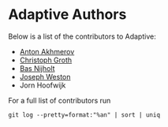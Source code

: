 # Adaptive Authors
Below is a list of the contributors to Adaptive:

+ [Anton Akhmerov](<https://antonakhmerov.org>)
+ [Christoph Groth](<http://inac.cea.fr/Pisp/christoph.groth/>)
+ [Bas Nijholt](<http://nijho.lt>)
+ [Joseph Weston](<https://joseph.weston.cloud>)
+ Jorn Hoofwijk

For a full list of contributors run

```
git log --pretty=format:"%an" | sort | uniq
```
